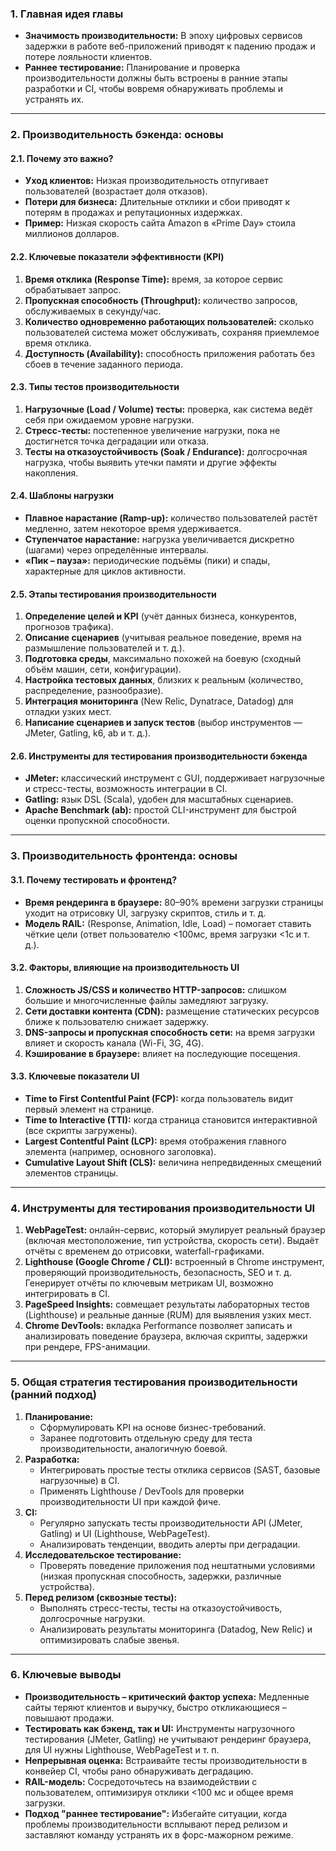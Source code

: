 ### 1. Главная идея главы

- **Значимость производительности:** В эпоху цифровых сервисов задержки в работе веб-приложений приводят к падению продаж и потере лояльности клиентов.
- **Раннее тестирование:** Планирование и проверка производительности должны быть встроены в ранние этапы разработки и CI, чтобы вовремя обнаруживать проблемы и устранять их.

---

### 2. Производительность бэкенда: основы

#### 2.1. Почему это важно?

- **Уход клиентов:** Низкая производительность отпугивает пользователей (возрастает доля отказов).
- **Потери для бизнеса:** Длительные отклики и сбои приводят к потерям в продажах и репутационных издержках.
- **Пример:** Низкая скорость сайта Amazon в «Prime Day» стоила миллионов долларов.

#### 2.2. Ключевые показатели эффективности (KPI)

1. **Время отклика (Response Time):** время, за которое сервис обрабатывает запрос.
2. **Пропускная способность (Throughput):** количество запросов, обслуживаемых в секунду/час.
3. **Количество одновременно работающих пользователей:** сколько пользователей система может обслуживать, сохраняя приемлемое время отклика.
4. **Доступность (Availability):** способность приложения работать без сбоев в течение заданного периода.

#### 2.3. Типы тестов производительности

1. **Нагрузочные (Load / Volume) тесты:** проверка, как система ведёт себя при ожидаемом уровне нагрузки.
2. **Стресс-тесты:** постепенное увеличение нагрузки, пока не достигнется точка деградации или отказа.
3. **Тесты на отказоустойчивость (Soak / Endurance):** долгосрочная нагрузка, чтобы выявить утечки памяти и другие эффекты накопления.

#### 2.4. Шаблоны нагрузки

- **Плавное нарастание (Ramp-up):** количество пользователей растёт медленно, затем некоторое время удерживается.
- **Ступенчатое нарастание:** нагрузка увеличивается дискретно (шагами) через определённые интервалы.
- **«Пик – пауза»:** периодические подъёмы (пики) и спады, характерные для циклов активности.

#### 2.5. Этапы тестирования производительности

1. **Определение целей и KPI** (учёт данных бизнеса, конкурентов, прогнозов трафика).
2. **Описание сценариев** (учитывая реальное поведение, время на размышление пользователей и т. д.).
3. **Подготовка среды**, максимально похожей на боевую (сходный объём машин, сети, конфигурации).
4. **Настройка тестовых данных**, близких к реальным (количество, распределение, разнообразие).
5. **Интеграция мониторинга** (New Relic, Dynatrace, Datadog) для отладки узких мест.
6. **Написание сценариев и запуск тестов** (выбор инструментов — JMeter, Gatling, k6, ab и т. д.).

#### 2.6. Инструменты для тестирования производительности бэкенда

- **JMeter:** классический инструмент с GUI, поддерживает нагрузочные и стресс-тесты, возможность интеграции в CI.
- **Gatling:** язык DSL (Scala), удобен для масштабных сценариев.
- **Apache Benchmark (ab):** простой CLI-инструмент для быстрой оценки пропускной способности.

---

### 3. Производительность фронтенда: основы

#### 3.1. Почему тестировать и фронтенд?

- **Время рендеринга в браузере:** 80–90% времени загрузки страницы уходит на отрисовку UI, загрузку скриптов, стиль и т. д.
- **Модель RAIL:** (Response, Animation, Idle, Load) – помогает ставить чёткие цели (ответ пользователю <100мс, время загрузки <1с и т. д.).

#### 3.2. Факторы, влияющие на производительность UI

1. **Сложность JS/CSS и количество HTTP-запросов:** слишком большие и многочисленные файлы замедляют загрузку.
2. **Сети доставки контента (CDN):** размещение статических ресурсов ближе к пользователю снижает задержку.
3. **DNS-запросы и пропускная способность сети:** на время загрузки влияет и скорость канала (Wi-Fi, 3G, 4G).
4. **Кэширование в браузере:** влияет на последующие посещения.

#### 3.3. Ключевые показатели UI

- **Time to First Contentful Paint (FCP):** когда пользователь видит первый элемент на странице.
- **Time to Interactive (TTI):** когда страница становится интерактивной (все скрипты загружены).
- **Largest Contentful Paint (LCP):** время отображения главного элемента (например, основного заголовка).
- **Cumulative Layout Shift (CLS):** величина непредвиденных смещений элементов страницы.

---

### 4. Инструменты для тестирования производительности UI

1. **WebPageTest:** онлайн-сервис, который эмулирует реальный браузер (включая местоположение, тип устройства, скорость сети). Выдаёт отчёты с временем до отрисовки, waterfall-графиками.
2. **Lighthouse (Google Chrome / CLI):** встроенный в Chrome инструмент, проверяющий производительность, безопасность, SEO и т. д. Генерирует отчёты по ключевым метрикам UI, возможно интегрировать в CI.
3. **PageSpeed Insights:** совмещает результаты лабораторных тестов (Lighthouse) и реальные данные (RUM) для выявления узких мест.
4. **Chrome DevTools:** вкладка Performance позволяет записать и анализировать поведение браузера, включая скрипты, задержки при рендере, FPS-анимации.

---

### 5. Общая стратегия тестирования производительности (ранний подход)

1. **Планирование:**
    - Сформулировать KPI на основе бизнес-требований.
    - Заранее подготовить отдельную среду для теста производительности, аналогичную боевой.
2. **Разработка:**
    - Интегрировать простые тесты отклика сервисов (SAST, базовые нагрузочные) в CI.
    - Применять Lighthouse / DevTools для проверки производительности UI при каждой фиче.
3. **CI:**
    - Регулярно запускать тесты производительности API (JMeter, Gatling) и UI (Lighthouse, WebPageTest).
    - Анализировать тенденции, вводить алерты при деградации.
4. **Исследовательское тестирование:**
    - Проверять поведение приложения под нештатными условиями (низкая пропускная способность, задержки, различные устройства).
5. **Перед релизом (сквозные тесты):**
    - Выполнять стресс-тесты, тесты на отказоустойчивость, долгосрочные нагрузки.
    - Анализировать результаты мониторинга (Datadog, New Relic) и оптимизировать слабые звенья.

---

### 6. Ключевые выводы

- **Производительность – критический фактор успеха:** Медленные сайты теряют клиентов и выручку, быстро откликающиеся – повышают продажи.
- **Тестировать как бэкенд, так и UI:** Инструменты нагрузочного тестирования (JMeter, Gatling) не учитывают рендеринг браузера, для UI нужны Lighthouse, WebPageTest и т. п.
- **Непрерывная оценка:** Встраивайте тесты производительности в конвейер CI, чтобы рано обнаруживать деградацию.
- **RAIL-модель:** Сосредоточьтесь на взаимодействии с пользователем, оптимизируя отклики <100 мс и общее время загрузки.
- **Подход "раннее тестирование":** Избегайте ситуации, когда проблемы производительности всплывают перед релизом и заставляют команду устранять их в форс-мажорном режиме.
